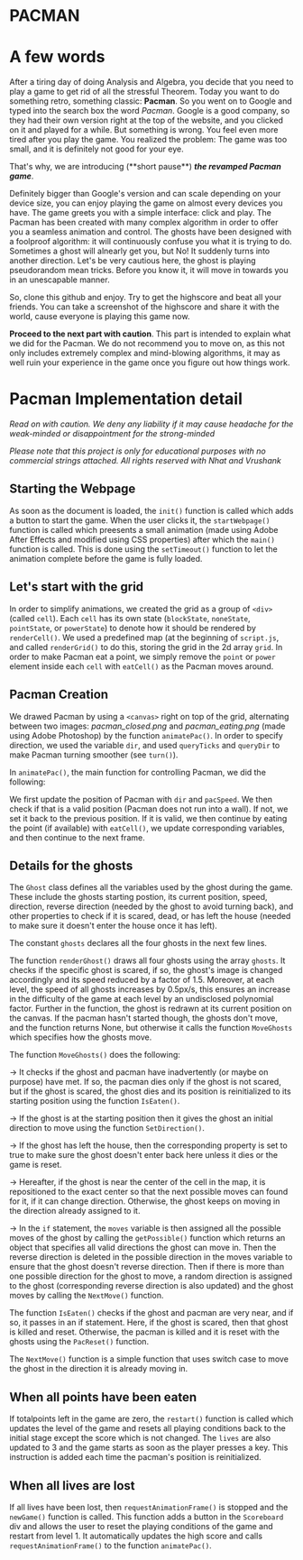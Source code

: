 # PACMAN

# A few words

After a tiring day of doing Analysis and Algebra, you decide that you need to play a game to get rid of all the stressful Theorem. Today you want to do something retro, something classic: **Pacman**. So you went on to Google and typed into the search box the word *Pacman*. Google is a good company, so they had their own version right at the top of the website, and you clicked on it and played for a while. But something is wrong. You feel even more tired after you play the game. You realized the problem: The game was too small, and it is definitely not good for your eye.

That's why, we are introducing (\*\*short pause\*\*) **_the revamped Pacman game_**. 

Definitely bigger than Google's version and can scale depending on your device size, you can enjoy playing the game on almost every devices you have.
The game greets you with a simple interface: click and play. The Pacman has been created with many complex algorithm in order to offer you a seamless animation and control. The ghosts have been designed with a foolproof algorithm: it will continuously confuse you what it is trying to do. Sometimes a ghost will alnearly get you, but No! It suddenly turns into another direction. Let's be very cautious here, the ghost is playing pseudorandom mean tricks. Before you know it, it will move in towards you in an unescapable manner.

So, clone this github and enjoy. Try to get the highscore and beat all your friends. You can take a screenshot of the highscore and share it with the world, cause everyone is playing this game now.

**Proceed to the next part with caution**. This part is intended to explain what we did for the Pacman. We do not recommend you to move on, as this not only includes extremely complex and mind-blowing algorithms, it may as well ruin your experience in the game once you figure out how things work.

# Pacman Implementation detail
*Read on with caution. We deny any liability if it may cause headache for the weak-minded or disappointment for the strong-minded*

*Please note that this project is only for educational purposes with no commercial strings attached. All rights reserved with Nhat and Vrushank*
## Starting the Webpage

As soon as the document is loaded, the `init()` function is called which adds a button to start the game. When the user clicks it, the `startWebpage()` function is called which preesents a small animation (made using Adobe After Effects and modified using CSS properties) after which the `main()` function is called. This is done using the `setTimeout()` function to let the animation complete before the game is fully loaded.

## Let's start with the grid

In order to simplify animations, we created the grid as a group of `<div>` (called `cell`). Each `cell` has its own state (`blockState`, `noneState`, `pointState`, or `powerState`) to denote how it should be rendered by `renderCell()`. We used a predefined map (at the beginning of `script.js`, and called `renderGrid()` to do this, storing the grid in the 2d array `grid`. In order to make Pacman eat a point, we simply remove the `point` or `power` element inside each `cell` with `eatCell()` as the Pacman moves around.

## Pacman Creation

We drawed Pacman by using a `<canvas>` right on top of the grid, alternating between two images: *pacman_closed.png* and *pacman_eating.png* (made using Adobe Photoshop) by the function `animatePac()`. In order to specify direction, we used the variable `dir`, and used `queryTicks` and `queryDir` to make Pacman turning smoother (see `turn()`).

In `animatePac()`, the main function for controlling Pacman, we did the following:

We first update the position of Pacman with `dir` and `pacSpeed`. We then check if that is a valid position (Pacman does not run into a wall). If not, we set it back to the previous position. If it is valid, we then continue by eating the point (if available) with `eatCell()`, we update corresponding variables, and then continue to the next frame.

## Details for the ghosts

The `Ghost` class defines all the variables used by the ghost during the game. These include the ghosts starting postion, its current position, speed, direction, reverse direction (needed by the ghost to avoid turning back), and  other properties to check if it is scared, dead, or has left the house (needed to make sure it doesn't enter the house once it has left).

The constant `ghosts` declares all the four ghosts in the next few lines.

The function `renderGhost()` draws all four ghosts using the array `ghosts`. It checks if the specific ghost is scared, if so, the ghost's image is changed accordingly and its speed reduced by a factor of 1.5. Moreover, at each level, the speed of all ghosts increases by 0.5px/s, this ensures an increase in the difficulty of the game at each level by an undisclosed polynomial factor. Further in the function, the ghost is redrawn at its current position on the canvas. If the pacman hasn't started though, the ghosts don't move, and the function returns None, but otherwise it calls the function `MoveGhosts` which specifies how the ghosts move.

The function `MoveGhosts()` does the following: 

-> It checks if the ghost and pacman have inadvertently (or maybe on purpose) have met. If so, the pacman dies only if the ghost is not scared, but if the ghost is scared, the ghost dies and its position is reinitialized to its starting position using the function `IsEaten()`.

-> If the ghost is at the starting position then it gives the ghost an initial direction to move using the function `SetDirection()`.

-> If the ghost has left the house, then the corresponding property is set to true to make sure the ghost doesn't enter back here unless it dies or the game is reset.

-> Hereafter, if the ghost is near the center of the cell in the map, it is repositioned to the exact center so that the next possible moves can found for it, if it can change direction. Otherwise, the ghost keeps on moving in the direction already assigned to it.

-> In the `if` statement, the `moves` variable is then assigned all the possible moves of the ghost by calling the `getPossible()` function which returns an object that specifies all valid directions the ghost can move in. Then the reverse direction is deleted in the possible direction in the moves variable to ensure that the ghost doesn't reverse direction. Then if there is more than one possible direction for the ghost to move, a random direction is assigned to the ghost (corresponding reverse direction is also updated) and the ghost moves by calling the `NextMove()` function.

The function `IsEaten()` checks if the ghost and pacman are very near, and if so, it passes in an if statement. Here, if the ghost is scared, then that ghost is killed and reset. Otherwise, the pacman is killed and it is reset with the ghosts using the `PacReset()` function.

The `NextMove()` function is a simple function that uses switch case to move the ghost in the direction it is already moving in.

## When all points have been eaten

If totalpoints left in the game are zero, the `restart()` function is called which updates the level of the game and resets all playing conditions back to the initial stage except the score which is not changed. The `lives` are also updated to 3 and the game starts as soon as the player presses a key. This instruction is added each time the pacman's position is reinitialized.

## When all lives are lost

If all lives have been lost, then `requestAnimationFrame()` is stopped and the `newGame()` function is called. This function adds a button in the `Scoreboard` div and allows the user to reset the playing conditions of the game and restart from level 1. It automatically updates the high score and calls
`requestAnimationFrame()` to the function `animatePac()`.

